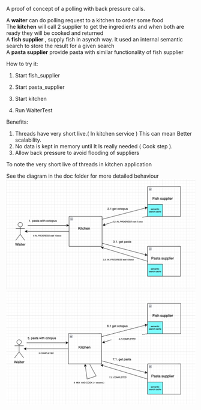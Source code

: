 

A proof of concept of a polling with back pressure calls.

A **waiter** can do polling request to a kitchen to order some food  
The **kitchen** will call 2 supplier to get the ingredients and when both are ready they will be 
cooked and returned   
A **fish supplier** , supply fish in asynch way. It used an internal semantic search to store the 
result for a given search  
A **pasta supplier** provide pasta with similar functionality of fish supplier  

How to try it:

1. Start fish_supplier  
2. Start pasta_supplier  
3. Start kitchen  

4. Run WaiterTest

Benefits:

1. Threads have very short live.( In kitchen service ) This can mean Better scalability. 
2. No data is kept in memory until It Is really needed ( Cook step ). 
3. Allow back pressure to avoid flooding of suppliers 

To note the very short live of threads in kitchen application


See the diagram in the doc folder for more detailed behaviour
![Step1](doc/kitchen_step1.png)
![Step2](doc/kitchen_step2.png)


